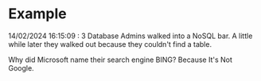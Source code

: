 # Example

<!-- replace-with-date starts -->
14/02/2024 16:15:09 : 3 Database Admins walked into a NoSQL bar. A little while later they walked out because they couldn't find a table.
<!-- replace-with-date ends -->

<!-- replace-with-joke starts -->
Why did Microsoft name their search engine BING? Because It's Not Google.
<!-- replace-with-joke ends -->
